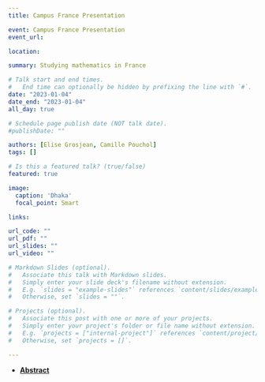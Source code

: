 ```yaml
---
title: Campus France Presentation

event: Campus France Presentation
event_url: 

location: 

summary: Studying mathematics in France

# Talk start and end times.
#   End time can optionally be hidden by prefixing the line with `#`.
date: "2023-01-04"
date_end: "2023-01-04"
all_day: true

# Schedule page publish date (NOT talk date).
#publishDate: ""

authors: [Elise Grosjean, Camille Pouchol]
tags: []

# Is this a featured talk? (true/false)
featured: true

image:
  caption: 'Dhaka'
  focal_point: Smart

links:

url_code: ""
url_pdf: ""
url_slides: ""
url_video: ""

# Markdown Slides (optional).
#   Associate this talk with Markdown slides.
#   Simply enter your slide deck's filename without extension.
#   E.g. `slides = "example-slides"` references `content/slides/example-slides.md`.
#   Otherwise, set `slides = ""`.

# Projects (optional).
#   Associate this post with one or more of your projects.
#   Simply enter your project's folder or file name without extension.
#   E.g. `projects = ["internal-project"]` references `content/project/deep-learning/index.md`.
#   Otherwise, set `projects = []`.

---
```


- [**Abstract**](https://map5.mi.parisdescartes.fr/seminairesMAP5/exposes/elise-grosjean-felix-klein-zentrum-fur-mathematik-tuk-kaiserslautern-germany/)